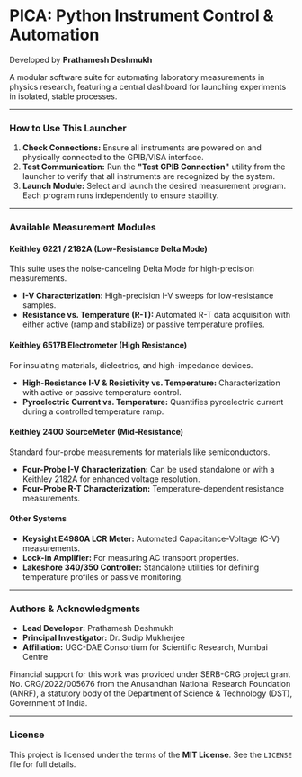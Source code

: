 # PICA: Python Instrument Control & Automation

Developed by **Prathamesh Deshmukh**

A modular software suite for automating laboratory measurements in physics research, featuring a central dashboard for launching experiments in isolated, stable processes.

---

### How to Use This Launcher

1.  **Check Connections:** Ensure all instruments are powered on and physically connected to the GPIB/VISA interface.
2.  **Test Communication:** Run the **"Test GPIB Connection"** utility from the launcher to verify that all instruments are recognized by the system.
3.  **Launch Module:** Select and launch the desired measurement program. Each program runs independently to ensure stability.

---

### Available Measurement Modules

#### Keithley 6221 / 2182A (Low-Resistance Delta Mode)

This suite uses the noise-canceling Delta Mode for high-precision measurements.

* **I-V Characterization:** High-precision I-V sweeps for low-resistance samples.
* **Resistance vs. Temperature (R-T):** Automated R-T data acquisition with either active (ramp and stabilize) or passive temperature profiles.

#### Keithley 6517B Electrometer (High Resistance)

For insulating materials, dielectrics, and high-impedance devices.

* **High-Resistance I-V & Resistivity vs. Temperature:** Characterization with active or passive temperature control.
* **Pyroelectric Current vs. Temperature:** Quantifies pyroelectric current during a controlled temperature ramp.

#### Keithley 2400 SourceMeter (Mid-Resistance)

Standard four-probe measurements for materials like semiconductors.

* **Four-Probe I-V Characterization:** Can be used standalone or with a Keithley 2182A for enhanced voltage resolution.
* **Four-Probe R-T Characterization:** Temperature-dependent resistance measurements.

#### Other Systems

* **Keysight E4980A LCR Meter:** Automated Capacitance-Voltage (C-V) measurements.
* **Lock-in Amplifier:** For measuring AC transport properties.
* **Lakeshore 340/350 Controller:** Standalone utilities for defining temperature profiles or passive monitoring.

---

### Authors & Acknowledgments

* **Lead Developer:** Prathamesh Deshmukh
* **Principal Investigator:** Dr. Sudip Mukherjee
* **Affiliation:** UGC-DAE Consortium for Scientific Research, Mumbai Centre

Financial support for this work was provided under SERB-CRG project grant No. CRG/2022/005676 from the Anusandhan National Research Foundation (ANRF), a statutory body of the Department of Science & Technology (DST), Government of India.

---

### License

This project is licensed under the terms of the **MIT License**. See the `LICENSE` file for full details.